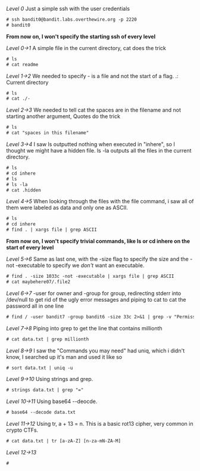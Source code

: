 *Level 0*
Just a simple ssh with the user credentials
```diff
# ssh bandit0@bandit.labs.overthewire.org -p 2220
# bandit0
```

**From now on, I won't specify the starting ssh of every level**

*Level 0->1*
A simple file in the current directory, cat does the trick
```diff
# ls
# cat readme
```

*Level 1->2*
We needed to specify - is a file and not the start of a flag.
.: Current directory
```diff
# ls
# cat ./-
```

*Level 2->3*
We needed to tell cat the spaces are in the filename and not starting another argument, Quotes do the trick
```diff
# ls
# cat "spaces in this filename"
```

*Level 3->4*
I saw ls outputted nothing when executed in "inhere", so I thought we might have a hidden file. ls -la outputs all the files in the current directory.
```diff
# ls
# cd inhere
# ls
# ls -la
# cat .hidden
```

*Level 4->5*
When looking through the files with the file command, i saw all of them were labeled as data and only one as ASCII.
```diff
# ls
# cd inhere
# find . | xargs file | grep ASCII
```

**From now on, I won't specify trivial commands, like ls or cd inhere on the start of every level**

*Level 5->6*
Same as last one, with the -size flag to specify the size and the -not -executable to specify we *don't* want an executable.
```diff
# find . -size 1033c -not -executable | xargs file | grep ASCII
# cat maybehere07/.file2
```

*Level 6->7*
-user for owner and -group for group, redirecting stderr into /dev/null to get rid of the ugly error messages and piping to cat to cat the password all in one line
```diff
# find / -user bandit7 -group bandit6 -size 33c 2>&1 | grep -v "Permission denied" | grep -v "No such" | xargs cat
```

*Level 7->8*
Piping into grep to get the line that contains millionth
```diff
# cat data.txt | grep millionth
```

*Level 8->9*
I saw the "Commands you may need" had uniq, which i didn't know, I searched up it's man and used it like so
```diff
# sort data.txt | uniq -u
```

*Level 9->10*
Using strings and grep.
```diff
# strings data.txt | grep "="
```

*Level 10->11*
Using base64 --deocde.
```diff
# base64 --decode data.txt 
```

*Level 11->12*
Using tr, a + 13 = n.
This is a basic rot13 cipher, very common in crypto CTFs.
```diff
# cat data.txt | tr [a-zA-Z] [n-za-mN-ZA-M]
```

*Level 12->13*
```diff
#
```

